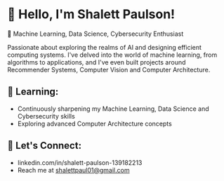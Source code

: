 # 👋 Hello, I'm Shalett Paulson!

🌟 Machine Learning, Data Science, Cybersecurity Enthusiast

Passionate about exploring the realms of AI and designing efficient computing systems. I've delved into the world of machine learning, from algorithms to applications, and I've even built projects around Recommender Systems, Computer Vision and Computer Architecture.
  
## 🌱 Learning:
- Continuously sharpening my Machine Learning, Data Science and Cybersecurity skills
- Exploring advanced Computer Architecture concepts

## 💬 Let's Connect:
- linkedin.com/in/shalett-paulson-139182213
- Reach me at shalettpaul01@gmail.com
 



